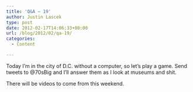 ```yaml
---
title: 'Q&A – 19'
author: Justin Lascek
type: post
date: 2012-02-17T14:06:33+00:00
url: /blog/2012/02/qa-19/
categories:
  - Content

---
```

Today I&#8217;m in the city of D.C. without a computer, so let&#8217;s play a game. Send tweets to @70sBig and I&#8217;ll answer them as I look at museums and shit.
  

  
There will be videos to come from this weekend.
